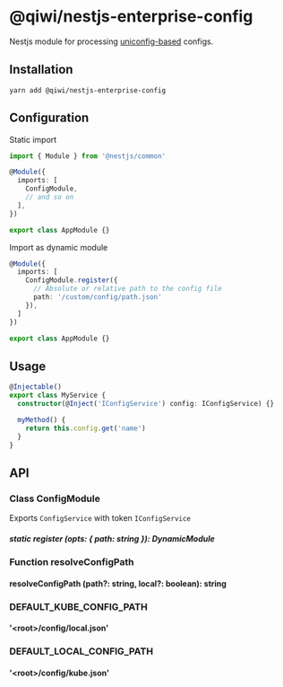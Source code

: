 # @qiwi/nestjs-enterprise-config
Nestjs module for processing [uniconfig-based](https://github.com/qiwi/uniconfig) configs.

## Installation
```shell script
yarn add @qiwi/nestjs-enterprise-config
```

## Configuration
Static import
```typescript
import { Module } from '@nestjs/common'

@Module({
  imports: [
    ConfigModule,
    // and so on
  ],
})

export class AppModule {}
```
Import as dynamic module
```typescript
@Module({
  imports: [
    ConfigModule.register({
      // Absolute or relative path to the config file
      path: '/custom/config/path.json'
    }),
  ]
})

export class AppModule {}
```
## Usage
```typescript
@Injectable()
export class MyService {
  constructor(@Inject('IConfigService') config: IConfigService) {}

  myMethod() {
    return this.config.get('name')
  }
}
````
## API
### Class ConfigModule
Exports `ConfigService` with token `IConfigService`
##### static register (opts: { path: string }): DynamicModule

### Function resolveConfigPath
#### resolveConfigPath (path?: string, local?: boolean): string

###  DEFAULT_KUBE_CONFIG_PATH
#### '\<root>/config/local.json'
###  DEFAULT_LOCAL_CONFIG_PATH
#### '\<root>/config/kube.json'
